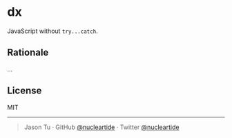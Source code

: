 # dx

JavaScript without `try...catch`.

## Rationale

...

## License

MIT

---

> Jason Tu · GitHub [@nucleartide](https://github.com/nucleartide) · Twitter [@nucleartide](https://twitter.com/nucleartide)
